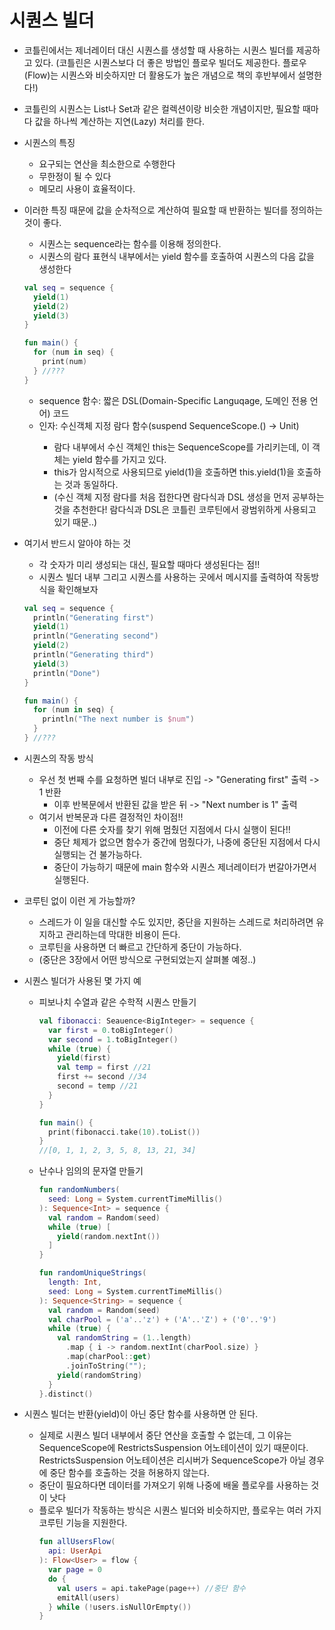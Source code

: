 # 시퀀스 빌더

- 코틀린에서는 제너레이터 대신 시퀀스를 생성할 때 사용하는 시퀀스 빌더를 제공하고 있다.
(코틀린은 시퀀스보다 더 좋은 방법인 플로우 빌더도 제공한다. 플로우(Flow)는 시퀀스와 비슷하지만 더 활용도가 높은 개념으로 책의 후반부에서 설명한다!)

- 코틀린의 시퀀스는 List나 Set과 같은 컬렉션이랑 비슷한 개념이지만, 필요할 때마다 값을 하나씩 계산하는 지연(Lazy) 처리를 한다.

- 시퀀스의 특징
  - 요구되는 연산을 최소한으로 수행한다
  - 무한정이 될 수 있다
  - 메모리 사용이 효율적이다.

- 이러한 특징 때문에 값을 순차적으로 계산하여 필요할 때 반환하는 빌더를 정의하는 것이 좋다.
  - 시퀀스는 sequence라는 함수를 이용해 정의한다.
  - 시퀀스의 람다 표현식 내부에서는 yield 함수를 호출하여 시퀀스의 다음 값을 생성한다
  ``` kotlin
  val seq = sequence {
    yield(1)
    yield(2)
    yield(3)
  }
  ```
  ``` kotlin
  fun main() {
    for (num in seq) {
      print(num)
    } //???
  }
  ```
    - sequence 함수: 짧은 DSL(Domain-Specific Languqage, 도메인 전용 언어) 코드
    - 인자: 수신객체 지정 람다 함수(suspend SequenceScope<T>.() -> Unit)
      - 람다 내부에서 수신 객체인 this는 SequenceScope<T>를 가리키는데, 이 객체는 yield 함수를 가지고 있다.
      - this가 암시적으로 사용되므로 yield(1)을 호출하면 this.yield(1)을 호출하는 것과 동일하다.
      - (수신 객체 지정 람다를 처음 접한다면 람다식과 DSL 생성을 먼저 공부하는 것을 추천한다! 람다식과 DSL은 코틀린 코루틴에서 광범위하게 사용되고 있기 때문..)

- 여기서 반드시 알아야 하는 것
  - 각 숫자가 미리 생성되는 대신, 필요할 때마다 생성된다는 점!!
  - 시퀀스 빌더 내부 그리고 시퀀스를 사용하는 곳에서 메시지를 출력하여 작동방식을 확인해보자
  ``` kotlin
  val seq = sequence {
    println("Generating first")
    yield(1)
    println("Generating second")
    yield(2)
    println("Generating third")
    yield(3)
    println("Done")
  }
  ```
  ``` kotlin
  fun main() {
    for (num in seq) {
      println("The next number is $num")
    }
  } //???
  ```

- 시퀀스의 작동 방식
  - 우선 첫 번째 수를 요청하면 빌더 내부로 진입 -> "Generating first" 출력 -> 1 반환
    - 이후 반복문에서 반환된 값을 받은 뒤 -> "Next number is 1" 출력
  - 여기서 반복문과 다른 결정적인 차이점!!
    - 이전에 다른 숫자를 찾기 위해 멈췄던 지점에서 다시 실행이 된다!!
    - 중단 체제가 없으면 함수가 중간에 멈췄다가, 나중에 중단된 지점에서 다시 실행되는 건 불가능하다.
    - 중단이 가능하기 때문에 main 함수와 시퀀스 제너레이터가 번갈아가면서 실행된다.

- 코루틴 없이 이런 게 가능할까?
  - 스레드가 이 일을 대신할 수도 있지만, 중단을 지원하는 스레드로 처리하려면 유지하고 관리하는데 막대한 비용이 든다.
  - 코루틴을 사용하면 더 빠르고 간단하게 중단이 가능하다.
  - (중단은 3장에서 어떤 방식으로 구현되었는지 살펴볼 예정..)

- 시퀀스 빌더가 사용된 몇 가지 예
  - 피보나치 수열과 같은 수학적 시퀀스 만들기
    ```kotlin
    val fibonacci: Seauence<BigInteger> = sequence {
      var first = 0.toBigInteger()
      var second = 1.toBigInteger()
      while (true) {
        yield(first)
        val temp = first //21
        first += second //34
        second = temp //21
      }
    }

    fun main() {
      print(fibonacci.take(10).toList())
    }
    //[0, 1, 1, 2, 3, 5, 8, 13, 21, 34]
    ```

  - 난수나 임의의 문자열 만들기
    ```kotlin
    fun randomNumbers(
      seed: Long = System.currentTimeMillis()
    ): Sequence<Int> = sequence {
      val random = Random(seed)
      while (true) [
        yield(random.nextInt())
      ]
    }

    fun randomUniqueStrings(
      length: Int,
      seed: Long = System.currentTimeMillis()
    ): Sequence<String> = sequence {
      val random = Random(seed)
      val charPool = ('a'..'z') + ('A'..'Z') + ('0'..'9')
      while (true) {
        val randomString = (1..length)
          .map { i -> random.nextInt(charPool.size) }
          .map(charPool::get)
          .joinToString("");
        yield(randomString)
      }
    }.distinct()
    ```

- 시퀀스 빌더는 반환(yield)이 아닌 중단 함수를 사용하면 안 된다.
  - 실제로 시퀀스 빌더 내부에서 중단 연산을 호출할 수 없는데, 그 이유는 SequenceScope에 RestrictsSuspension 어노테이션이 있기 때문이다. RestrictsSuspension 어노테이션은 리시버가 SequenceScope가 아닐 경우에 중단 함수를 호출하는 것을 허용하지 않는다.
  - 중단이 필요하다면 데이터를 가져오기 위해 나중에 배울 플로우를 사용하는 것이 낫다
  - 플로우 빌더가 작동하는 방식은 시퀀스 빌더와 비슷하지만, 플로우는 여러 가지 코루틴 기능을 지원한다.
    ``` kotlin
    fun allUsersFlow(
      api: UserApi
    ): Flow<User> = flow {
      var page = 0
      do {
        val users = api.takePage(page++) //중단 함수
        emitAll(users)
      } while (!users.isNullOrEmpty())
    }
    ```

